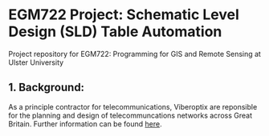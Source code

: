 # EGM722 Project: Schematic Level Design (SLD) Table Automation

Project repository for EGM722: Programming for GIS and Remote Sensing at Ulster University

## 1. Background:

As a principle contractor for telecommunications, Viberoptix are reponsible for the planning and design 
of telecommuncations networks across Great Britain. Further information can be found [here](https://www.viberoptix.com/).
